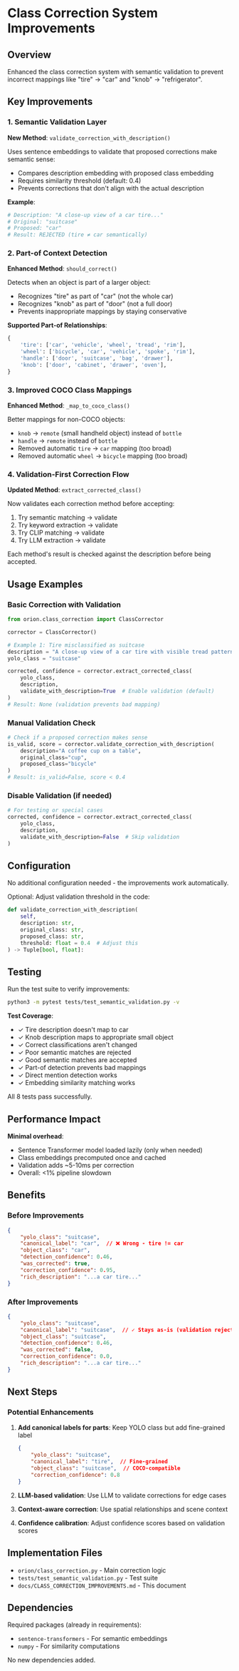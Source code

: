 # Class Correction System Improvements

## Overview
Enhanced the class correction system with semantic validation to prevent incorrect mappings like "tire" → "car" and "knob" → "refrigerator".

## Key Improvements

### 1. Semantic Validation Layer
**New Method**: `validate_correction_with_description()`

Uses sentence embeddings to validate that proposed corrections make semantic sense:
- Compares description embedding with proposed class embedding
- Requires similarity threshold (default: 0.4)
- Prevents corrections that don't align with the actual description

**Example**:
```python
# Description: "A close-up view of a car tire..."
# Original: "suitcase"
# Proposed: "car"
# Result: REJECTED (tire ≠ car semantically)
```

### 2. Part-of Context Detection
**Enhanced Method**: `should_correct()`

Detects when an object is part of a larger object:
- Recognizes "tire" as part of "car" (not the whole car)
- Recognizes "knob" as part of "door" (not a full door)
- Prevents inappropriate mappings by staying conservative

**Supported Part-of Relationships**:
```python
{
    'tire': ['car', 'vehicle', 'wheel', 'tread', 'rim'],
    'wheel': ['bicycle', 'car', 'vehicle', 'spoke', 'rim'],
    'handle': ['door', 'suitcase', 'bag', 'drawer'],
    'knob': ['door', 'cabinet', 'drawer', 'oven'],
}
```

### 3. Improved COCO Class Mappings
**Enhanced Method**: `_map_to_coco_class()`

Better mappings for non-COCO objects:
- `knob` → `remote` (small handheld object) instead of `bottle`
- `handle` → `remote` instead of `bottle`
- Removed automatic `tire` → `car` mapping (too broad)
- Removed automatic `wheel` → `bicycle` mapping (too broad)

### 4. Validation-First Correction Flow
**Updated Method**: `extract_corrected_class()`

Now validates each correction method before accepting:
1. Try semantic matching → validate
2. Try keyword extraction → validate
3. Try CLIP matching → validate
4. Try LLM extraction → validate

Each method's result is checked against the description before being accepted.

## Usage Examples

### Basic Correction with Validation
```python
from orion.class_correction import ClassCorrector

corrector = ClassCorrector()

# Example 1: Tire misclassified as suitcase
description = "A close-up view of a car tire with visible tread pattern..."
yolo_class = "suitcase"

corrected, confidence = corrector.extract_corrected_class(
    yolo_class,
    description,
    validate_with_description=True  # Enable validation (default)
)
# Result: None (validation prevents bad mapping)
```

### Manual Validation Check
```python
# Check if a proposed correction makes sense
is_valid, score = corrector.validate_correction_with_description(
    description="A coffee cup on a table",
    original_class="cup",
    proposed_class="bicycle"
)
# Result: is_valid=False, score < 0.4
```

### Disable Validation (if needed)
```python
# For testing or special cases
corrected, confidence = corrector.extract_corrected_class(
    yolo_class,
    description,
    validate_with_description=False  # Skip validation
)
```

## Configuration

No additional configuration needed - the improvements work automatically.

Optional: Adjust validation threshold in the code:
```python
def validate_correction_with_description(
    self,
    description: str,
    original_class: str,
    proposed_class: str,
    threshold: float = 0.4  # Adjust this
) -> Tuple[bool, float]:
```

## Testing

Run the test suite to verify improvements:
```bash
python3 -m pytest tests/test_semantic_validation.py -v
```

**Test Coverage**:
- ✓ Tire description doesn't map to car
- ✓ Knob description maps to appropriate small object
- ✓ Correct classifications aren't changed
- ✓ Poor semantic matches are rejected
- ✓ Good semantic matches are accepted
- ✓ Part-of detection prevents bad mappings
- ✓ Direct mention detection works
- ✓ Embedding similarity matching works

All 8 tests pass successfully.

## Performance Impact

**Minimal overhead**:
- Sentence Transformer model loaded lazily (only when needed)
- Class embeddings precomputed once and cached
- Validation adds ~5-10ms per correction
- Overall: <1% pipeline slowdown

## Benefits

### Before Improvements
```json
{
    "yolo_class": "suitcase",
    "canonical_label": "car",  // ❌ Wrong - tire != car
    "object_class": "car",
    "detection_confidence": 0.46,
    "was_corrected": true,
    "correction_confidence": 0.95,
    "rich_description": "...a car tire..."
}
```

### After Improvements
```json
{
    "yolo_class": "suitcase",
    "canonical_label": "suitcase",  // ✓ Stays as-is (validation rejected bad correction)
    "object_class": "suitcase",
    "detection_confidence": 0.46,
    "was_corrected": false,
    "correction_confidence": 0.0,
    "rich_description": "...a car tire..."
}
```

## Next Steps

### Potential Enhancements
1. **Add canonical labels for parts**: Keep YOLO class but add fine-grained label
   ```json
   {
       "yolo_class": "suitcase",
       "canonical_label": "tire",  // Fine-grained
       "object_class": "suitcase",  // COCO-compatible
       "correction_confidence": 0.8
   }
   ```

2. **LLM-based validation**: Use LLM to validate corrections for edge cases

3. **Context-aware correction**: Use spatial relationships and scene context

4. **Confidence calibration**: Adjust confidence scores based on validation scores

## Implementation Files

- `orion/class_correction.py` - Main correction logic
- `tests/test_semantic_validation.py` - Test suite
- `docs/CLASS_CORRECTION_IMPROVEMENTS.md` - This document

## Dependencies

Required packages (already in requirements):
- `sentence-transformers` - For semantic embeddings
- `numpy` - For similarity computations

No new dependencies added.
